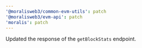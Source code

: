 ```yaml
---
'@moralisweb3/common-evm-utils': patch
'@moralisweb3/evm-api': patch
'moralis': patch
---
```


Updated the response of the `getBlockStats` endpoint.
